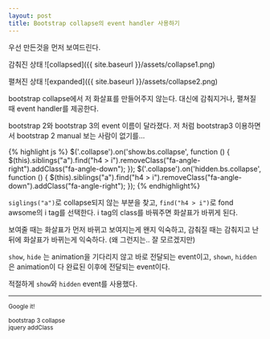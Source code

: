 ```yaml
---
layout: post
title: Bootstrap collapse의 event handler 사용하기
---
```


우선 만든것을 먼저 보여드린다.

감춰진 상태
![collapsed]({{ site.baseurl }}/assets/collapse1.png)

펼쳐진 상태
![expanded]({{ site.baseurl }}/assets/collapse2.png)

bootstrap collapse에서 저 화살표를 만들어주지 않는다.
대신에 감춰지거나, 펼쳐질 때 event handler를 제공한다.

bootstrap 2와 bootstrap 3의 event 이름이 달라졌다.
저 처럼 bootstrap3 이용하면서 bootstrap 2 manual 보는 사람이 없기를...

{% highlight js %}
  $('.collapse').on('show.bs.collapse', function () {
      $(this).siblings("a").find("h4 > i").removeClass("fa-angle-right").addClass("fa-angle-down");
  });
  $('.collapse').on('hidden.bs.collapse', function () {
      $(this).siblings("a").find("h4 > i").removeClass("fa-angle-down").addClass("fa-angle-right");
  });
{% endhighlight%}

`siglings("a")`로 collapse되지 않는 부분을 찾고, `find("h4 > i")`로 fond awsome의 i tag를 선택한다.
i tag의 class를 바꿔주면 화살표가 바뀌게 된다.

보여줄 때는 화살표가 먼저 바뀌고 보여지는게 왠지 익숙하고, 감춰질 때는 감춰지고 난 뒤에 화살표가 바뀌는게 익숙하다.
(왜 그런지는.. 잘 모르겠지만)

`show`, `hide` 는 animation을 기다리지 않고 바로 전달되는 event이고, `shown`, `hidden`은 animation이 다 완료된 이후에 전달되는 event이다.

적절하게 `show`와 `hidden` event를 사용했다.

-----
<small>Google it!</small>

<small>bootstrap 3 collapse</small><br>
<small>jquery addClass</small>


